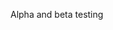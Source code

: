 <span id="title">Alpha and beta testing</span>

<div id="body">

<include src="what/unit-inParent-asPanel.md" boilerplate />

</div>
